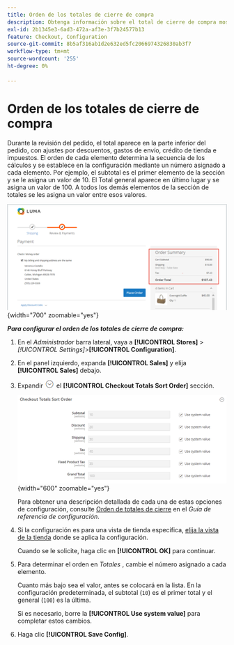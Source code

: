 ```yaml
---
title: Orden de los totales de cierre de compra
description: Obtenga información sobre el total de cierre de compra mostrado y cómo configurar el orden de los totales de cierre de compra en el resumen del pedido.
exl-id: 2b1345e3-6ad3-472a-af3e-3f7b24577b13
feature: Checkout, Configuration
source-git-commit: 8b5af316ab1d2e632ed5fc2066974326830ab3f7
workflow-type: tm+mt
source-wordcount: '255'
ht-degree: 0%

---
```


# Orden de los totales de cierre de compra

Durante la revisión del pedido, el total aparece en la parte inferior del pedido, con ajustes por descuentos, gastos de envío, crédito de tienda e impuestos. El orden de cada elemento determina la secuencia de los cálculos y se establece en la configuración mediante un número asignado a cada elemento. Por ejemplo, el subtotal es el primer elemento de la sección y se le asigna un valor de 10. El Total general aparece en último lugar y se asigna un valor de 100. A todos los demás elementos de la sección de totales se les asigna un valor entre esos valores.

![Resumen de pedidos muestra el total de cierre de compra](./assets/storefront-checkout-totals.png){width="700" zoomable="yes"}

**_Para configurar el orden de los totales de cierre de compra:_**

1. En el _Administrador_ barra lateral, vaya a **[!UICONTROL Stores]** > _[!UICONTROL Settings]_>**[!UICONTROL Configuration]**.

1. En el panel izquierdo, expanda **[!UICONTROL Sales]** y elija **[!UICONTROL Sales]** debajo.

1. Expandir ![Selector de expansión](../assets/icon-display-expand.png) el **[!UICONTROL Checkout Totals Sort Order]** sección.

   ![Opciones de totales de desprotección numeradas para determinar el criterio de ordenación](../configuration-reference/sales/assets/sales-checkout-totals-sort-order.png){width="600" zoomable="yes"}

   Para obtener una descripción detallada de cada una de estas opciones de configuración, consulte [Orden de totales de cierre](../configuration-reference/sales/sales.md#checkout-totals-sort-order) en el _Guía de referencia de configuración_.

1. Si la configuración es para una vista de tienda específica, [elija la vista de la tienda](../configuration-reference/scope-change.md#set-the-scope) donde se aplica la configuración.

   Cuando se le solicite, haga clic en **[!UICONTROL OK]** para continuar.

1. Para determinar el orden en _Totales_ , cambie el número asignado a cada elemento.

   Cuanto más bajo sea el valor, antes se colocará en la lista. En la configuración predeterminada, el subtotal (`10`) es el primer total y el general (`100`) es la última.

   Si es necesario, borre la **[!UICONTROL Use system value]** para completar estos cambios.

1. Haga clic **[!UICONTROL Save Config]**.
